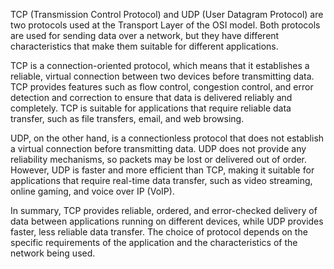 TCP (Transmission Control Protocol) and UDP (User Datagram Protocol) are two protocols used at the Transport Layer of the OSI model. Both protocols are used for sending data over a network, but they have different characteristics that make them suitable for different applications.

TCP is a connection-oriented protocol, which means that it establishes a reliable, virtual connection between two devices before transmitting data. TCP provides features such as flow control, congestion control, and error detection and correction to ensure that data is delivered reliably and completely. TCP is suitable for applications that require reliable data transfer, such as file transfers, email, and web browsing.

UDP, on the other hand, is a connectionless protocol that does not establish a virtual connection before transmitting data. UDP does not provide any reliability mechanisms, so packets may be lost or delivered out of order. However, UDP is faster and more efficient than TCP, making it suitable for applications that require real-time data transfer, such as video streaming, online gaming, and voice over IP (VoIP).

In summary, TCP provides reliable, ordered, and error-checked delivery of data between applications running on different devices, while UDP provides faster, less reliable data transfer. The choice of protocol depends on the specific requirements of the application and the characteristics of the network being used.